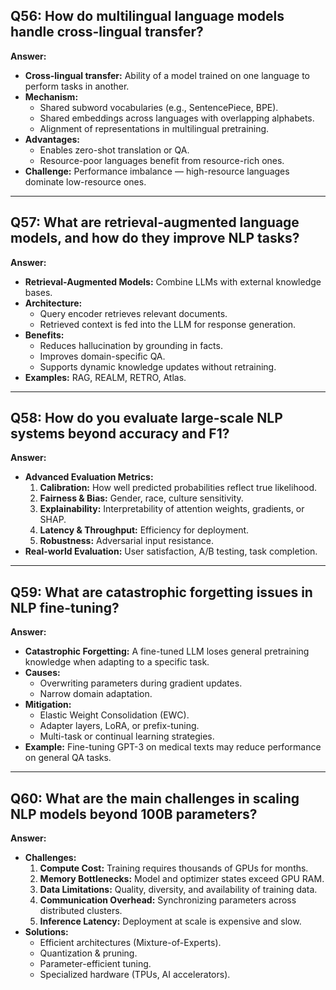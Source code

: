 ## Q56: How do multilingual language models handle cross-lingual transfer?

**Answer:**
- **Cross-lingual transfer:** Ability of a model trained on one language to perform tasks in another.
- **Mechanism:**
  - Shared subword vocabularies (e.g., SentencePiece, BPE).
  - Shared embeddings across languages with overlapping alphabets.
  - Alignment of representations in multilingual pretraining.
- **Advantages:**
  - Enables zero-shot translation or QA.
  - Resource-poor languages benefit from resource-rich ones.
- **Challenge:** Performance imbalance — high-resource languages dominate low-resource ones.

---

## Q57: What are retrieval-augmented language models, and how do they improve NLP tasks?

**Answer:**
- **Retrieval-Augmented Models:** Combine LLMs with external knowledge bases.
- **Architecture:**
  - Query encoder retrieves relevant documents.
  - Retrieved context is fed into the LLM for response generation.
- **Benefits:**
  - Reduces hallucination by grounding in facts.
  - Improves domain-specific QA.
  - Supports dynamic knowledge updates without retraining.
- **Examples:** RAG, REALM, RETRO, Atlas.

---

## Q58: How do you evaluate large-scale NLP systems beyond accuracy and F1?

**Answer:**
- **Advanced Evaluation Metrics:**
  1. **Calibration:** How well predicted probabilities reflect true likelihood.
  2. **Fairness & Bias:** Gender, race, culture sensitivity.
  3. **Explainability:** Interpretability of attention weights, gradients, or SHAP.
  4. **Latency & Throughput:** Efficiency for deployment.
  5. **Robustness:** Adversarial input resistance.
- **Real-world Evaluation:** User satisfaction, A/B testing, task completion.

---

## Q59: What are catastrophic forgetting issues in NLP fine-tuning?

**Answer:**
- **Catastrophic Forgetting:** A fine-tuned LLM loses general pretraining knowledge when adapting to a specific task.
- **Causes:**
  - Overwriting parameters during gradient updates.
  - Narrow domain adaptation.
- **Mitigation:**
  - Elastic Weight Consolidation (EWC).
  - Adapter layers, LoRA, or prefix-tuning.
  - Multi-task or continual learning strategies.
- **Example:** Fine-tuning GPT-3 on medical texts may reduce performance on general QA tasks.

---

## Q60: What are the main challenges in scaling NLP models beyond 100B parameters?

**Answer:**
- **Challenges:**
  1. **Compute Cost:** Training requires thousands of GPUs for months.
  2. **Memory Bottlenecks:** Model and optimizer states exceed GPU RAM.
  3. **Data Limitations:** Quality, diversity, and availability of training data.
  4. **Communication Overhead:** Synchronizing parameters across distributed clusters.
  5. **Inference Latency:** Deployment at scale is expensive and slow.
- **Solutions:**
  - Efficient architectures (Mixture-of-Experts).
  - Quantization & pruning.
  - Parameter-efficient tuning.
  - Specialized hardware (TPUs, AI accelerators).
